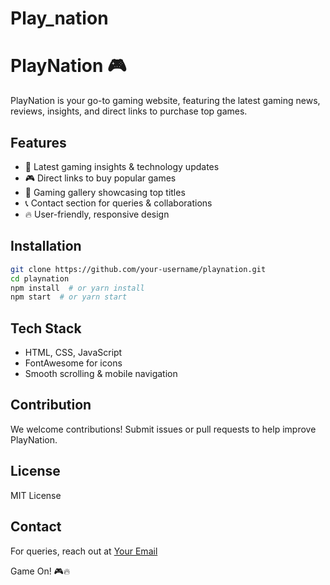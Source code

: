 # Play_nation
# PlayNation 🎮

PlayNation is your go-to gaming website, featuring the latest gaming news, reviews, insights, and direct links to purchase top games.

## Features
- 📰 Latest gaming insights & technology updates
- 🎮 Direct links to buy popular games
- 📸 Gaming gallery showcasing top titles
- 📞 Contact section for queries & collaborations
- 🔥 User-friendly, responsive design

## Installation
```bash
git clone https://github.com/your-username/playnation.git
cd playnation
npm install  # or yarn install
npm start  # or yarn start
```

## Tech Stack
- HTML, CSS, JavaScript
- FontAwesome for icons
- Smooth scrolling & mobile navigation

## Contribution
We welcome contributions! Submit issues or pull requests to help improve PlayNation.

## License
MIT License

## Contact
For queries, reach out at [Your Email](mailto:your-email@example.com)

Game On! 🎮🔥

